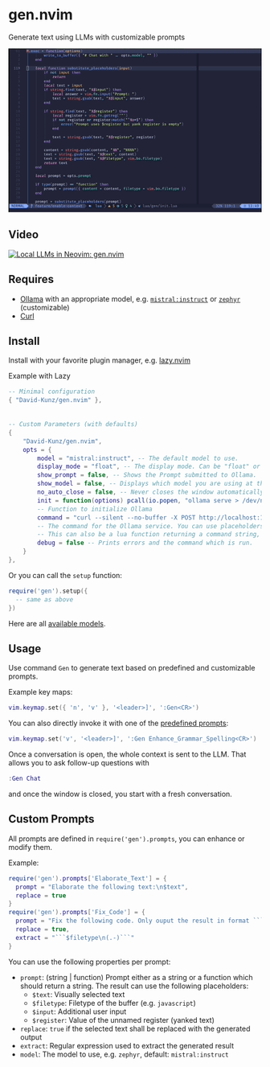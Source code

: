 # gen.nvim

Generate text using LLMs with customizable prompts

![Quick Demo of gen.nvim](./img/gen_nvim.gif)

## Video

[![Local LLMs in Neovim: gen.nvim](https://user-images.githubusercontent.com/1009936/273126287-7b5f2b40-c678-47c5-8f21-edf9516f6034.jpg)](https://youtu.be/FIZt7MinpMY?si=KChSuJJDyrcTdYiM)


## Requires

- [Ollama](https://ollama.ai/) with an appropriate model, e.g. [`mistral:instruct`](https://ollama.ai/library/mistral) or [`zephyr`](https://ollama.ai/library/zephyr) (customizable)
- [Curl](https://curl.se/)

## Install

Install with your favorite plugin manager, e.g. [lazy.nvim](https://github.com/folke/lazy.nvim)

Example with Lazy

```lua
-- Minimal configuration
{ "David-Kunz/gen.nvim" },

```

```lua

-- Custom Parameters (with defaults)
{
    "David-Kunz/gen.nvim",
    opts = {
        model = "mistral:instruct", -- The default model to use.
        display_mode = "float", -- The display mode. Can be "float" or "split".
        show_prompt = false, -- Shows the Prompt submitted to Ollama.
        show_model = false, -- Displays which model you are using at the beginning of your chat session.
        no_auto_close = false, -- Never closes the window automatically.
        init = function(options) pcall(io.popen, "ollama serve > /dev/null 2>&1 &") end,
        -- Function to initialize Ollama
        command = "curl --silent --no-buffer -X POST http://localhost:11434/api/generate -d $body",
        -- The command for the Ollama service. You can use placeholders $prompt, $model and $body (shellescaped).
        -- This can also be a lua function returning a command string, with options as the input parameter.
        debug = false -- Prints errors and the command which is run.
    }
},
```

Or you can call the `setup` function:

```lua
require('gen').setup({
  -- same as above
})
```

Here are all [available models](https://ollama.ai/library).


## Usage

Use command `Gen` to generate text based on predefined and customizable prompts.

Example key maps:

```lua
vim.keymap.set({ 'n', 'v' }, '<leader>]', ':Gen<CR>')
```

You can also directly invoke it with one of the [predefined prompts](./lua/gen/prompts.lua):

```lua
vim.keymap.set('v', '<leader>]', ':Gen Enhance_Grammar_Spelling<CR>')
```

Once a conversation is open, the whole context is sent to the LLM. That allows you to ask follow-up questions with

```lua
:Gen Chat
```

and once the window is closed, you start with a fresh conversation.

## Custom Prompts

All prompts are defined in `require('gen').prompts`, you can enhance or modify them.

Example:
```lua
require('gen').prompts['Elaborate_Text'] = {
  prompt = "Elaborate the following text:\n$text",
  replace = true
}
require('gen').prompts['Fix_Code'] = {
  prompt = "Fix the following code. Only ouput the result in format ```$filetype\n...\n```:\n```$filetype\n$text\n```",
  replace = true,
  extract = "```$filetype\n(.-)```"
}
```

You can use the following properties per prompt:

- `prompt`: (string | function) Prompt either as a string or a function which should return a string. The result can use the following placeholders:
   - `$text`: Visually selected text
   - `$filetype`: Filetype of the buffer (e.g. `javascript`)
   - `$input`: Additional user input
   - `$register`: Value of the unnamed register (yanked text)
- `replace`: `true` if the selected text shall be replaced with the generated output
- `extract`: Regular expression used to extract the generated result
- `model`: The model to use, e.g. `zephyr`, default: `mistral:instruct`
